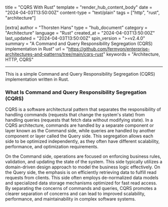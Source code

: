 title = "CQRS With Rust"
template = "render_hub_content_body"
date = "2024-04-03T13:50:00Z"
content-type = "text/plain"
tags = ["http", "rust", "architecture"]

[extra]
author = "Thorsten Hans"
type = "hub_document"
category = "Architecture"
language = "Rust"
created_at = "2024-04-03T13:50:00Z"
last_updated = "2024-04-03T13:50:00Z"
spin_version = ">=v2.4.0"
summary = "A Command and Query Responsibility Segregation (CQRS) implementation in Rust"
url = "https://github.com/fermyon/enterprise-architectures-and-patterns/tree/main/cqrs-rust"
keywords = "Architecture, HTTP, CQRS"

---

This is a simple Command and Query Responsibility Segregation (CQRS) implementation written in Rust.

### What Is Command and Query Responsibility Segregation (CQRS)

CQRS is a software architectural pattern that separates the responsibility of handling commands (requests that change the system's state) from handling queries (requests that fetch data without modifying state). In a CQRS architecture, commands are handled by a separate component or layer known as the Command side, while queries are handled by another component or layer called the Query side. This segregation allows each side to be optimized independently, as they often have different scalability, performance, and optimization requirements.

On the Command side, operations are focused on enforcing business rules, validation, and updating the state of the system. This side typically utilizes a domain-driven design approach to model the business logic effectively. On the Query side, the emphasis is on efficiently retrieving data to fulfill read requests from clients. This side often employs de-normalized data models and specialized data storage mechanisms optimized for fast read access. By separating the concerns of commands and queries, CQRS promotes a clearer separation of concerns and can lead to improved scalability, performance, and maintainability in complex software systems.
